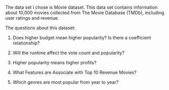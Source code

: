 The data set I chose is Movie dataset. This data set contains information about 10,000 movies collected from The Movie Database (TMDb), including user ratings and revenue.


The questions about this dataset:

1.	Does higher budget mean higher popularity? Is there a coefficient relationship?

2.	Will the runtime affect the vote count and popularity?

3.	Higher popularity means higher profits?

4.	What Features are Associate with Top 10 Revenue Movies?

5.	Which genres are most popular from year to year?
